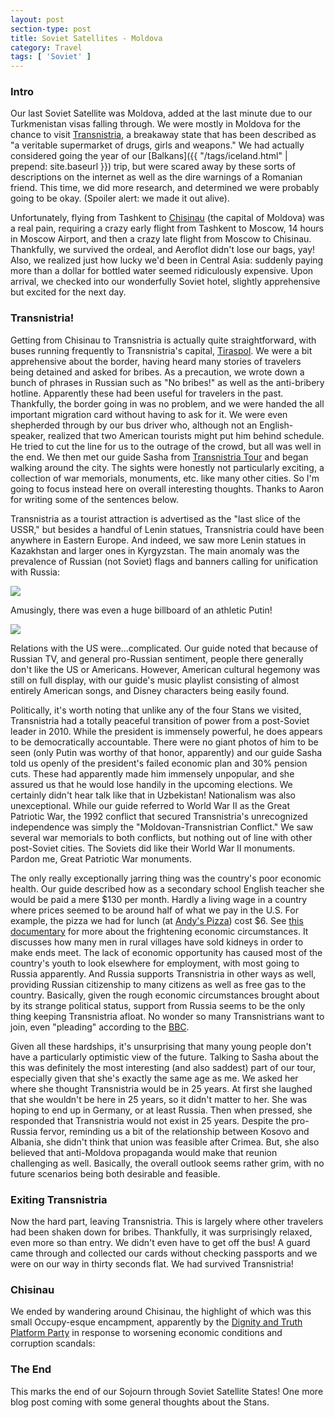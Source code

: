 ```yaml
---
layout: post
section-type: post
title: Soviet Satellites - Moldova
category: Travel
tags: [ 'Soviet' ]
---
```


### Intro

Our last Soviet Satellite was Moldova, added at the last minute due to our
Turkmenistan visas falling through. We were mostly in Moldova for the chance
to visit [Transnistria](https://en.wikipedia.org/wiki/Transnistria),
a breakaway state that has been described as
"a veritable supermarket of drugs, girls and weapons." We had actually
considered going the year of our [Balkans]({{ "/tags/iceland.html" | prepend: site.baseurl }})
trip, but were scared away by these sorts of descriptions on the internet
as well as the dire warnings of a Romanian friend. This time, we did more
research, and determined we were probably going to be okay. (Spoiler alert:
we made it out alive).

Unfortunately, flying from Tashkent to
[Chisinau](https://en.wikipedia.org/wiki/Chisinau) (the capital of Moldova)
was a real pain, requiring a crazy early flight from Tashkent to Moscow,
14 hours in Moscow Airport, and then a crazy late flight from Moscow to
Chisinau. Thankfully, we survived the ordeal, and Aeroflot didn't lose
our bags, yay! Also, we realized just how lucky we'd been in Central
Asia: suddenly paying more than a dollar for bottled water seemed ridiculously
expensive. Upon arrival, we checked into our wonderfully Soviet hotel,
slightly apprehensive but excited for the next day.

### Transnistria!

Getting from Chisinau to Transnistria is actually quite straightforward, with
buses running frequently to Transnistria's capital,
[Tiraspol](https://en.wikipedia.org/wiki/Tiraspol).
We were a bit apprehensive about the border, having heard many stories of
travelers being detained and asked for bribes. As a precaution, we wrote down
a bunch of phrases in Russian such as "No bribes!" as well as the
anti-bribery hotline. Apparently these had been useful for travelers in the
past. Thankfully, the border going in was no problem, and we were handed
the all important migration card without having to ask for it.
We were even shepherded through by our bus driver who, although not an
English-speaker, realized that two American tourists might put him behind
schedule. He tried to cut the line for us to the outrage of the crowd, but
all was well in the end. We then met our guide Sasha from
[Transnistria Tour](http://transnistria-tour.com/)
and began walking around the city. The sights were honestly not particularly
exciting, a collection of war memorials, monuments, etc. like many other cities.
So I'm going to focus instead here on overall interesting thoughts.
Thanks to Aaron for writing some of the sentences below.

Transnistria as a tourist attraction is advertised as the
"last slice of the USSR," but besides a handful of Lenin statues,
Transnistria could have been anywhere in Eastern Europe. And indeed, we saw
more Lenin statues in Kazakhstan and larger ones in Kyrgyzstan.
The main anomaly was the prevalence of Russian (not Soviet) flags and banners
calling for unification with Russia:

![](https://dl.dropboxusercontent.com/s/4zzrfel37p03zqg/P6210051.JPG?dl=0)

Amusingly, there was even a huge billboard of an athletic Putin!

![](https://dl.dropboxusercontent.com/s/wk1wc3b1f6pqy5a/P6210008.JPG?dl=0)

Relations with the US were...complicated. Our guide noted that because of
Russian TV, and general pro-Russian sentiment, people there generally don't like
the US or Americans. However, American cultural hegemony was still on full
display, with our guide's music playlist consisting of almost entirely
American songs, and Disney characters being easily found.

Politically, it's worth noting that unlike any of the four Stans we visited,
Transnistria had a totally peaceful transition of power from a post-Soviet
leader in 2010. While the president is immensely powerful, he does appears
to be democratically accountable. There were no giant photos of him to be seen
(only Putin was worthy of that honor, apparently) and our guide Sasha told us
openly of the president's failed economic plan and 30% pension cuts. These had
apparently made him immensely unpopular, and she assured us that he would lose
handily in the upcoming elections. We certainly didn't hear talk like that in
Uzbekistan! Nationalism was also unexceptional. While our guide referred to
World War II as the Great Patriotic War, the 1992 conflict that secured
Transnistria's unrecognized independence was simply the "Moldovan-Transnistrian 
Conflict." We saw several war memorials to both conflicts, but nothing out of
line with other post-Soviet cities. The Soviets did like their World War II
monuments. Pardon me, Great Patriotic War monuments.

The only really exceptionally jarring thing was the country's poor economic
health. Our guide described how as a secondary school English teacher she would
be paid a mere $130 per month. Hardly a living wage in a country where prices
seemed to be around half of what we pay in the U.S. For example, the pizza we
had for lunch (at [Andy's Pizza](http://www.andys.md/))
cost $6. See [this documentary](https://www.youtube.com/watch?v=u0I404gXbNg)
for more about the frightening economic circumstances. It discusses how many
men in rural villages have sold kidneys in order to make ends meet.
The lack of economic opportunity has caused most of the country's youth
to look elsewhere for employment, with most going to Russia apparently.
And Russia supports Transnistria in other ways as well, providing Russian
citizenship to many citizens as well as free gas to the country. Basically,
given the rough economic circumstances brought about by its strange political
status, support from Russia seems to be the only thing keeping Transnistria
afloat. No wonder so many Transnistrians want to join, even "pleading"
according to the [BBC](http://www.bbc.com/news/world-europe-26627236).

Given all these hardships, it's unsurprising that many young people don't
have a particularly optimistic view of the future. Talking to Sasha about the
this was definitely the most interesting (and also saddest) part of our
tour, especially given that she's exactly the same age as me.
We asked her where she thought Transnistria would be in 25 years.
At first she laughed that she wouldn't be here in 25 years, so it didn't
matter to her. She was hoping to end up in Germany, or at least Russia.
Then when pressed, she responded that Transnistria would not exist in
25 years. Despite the pro-Russia fervor, reminding us a bit of the relationship
between Kosovo and Albania, she didn't think that union was feasible after
Crimea. But, she also believed that anti-Moldova propaganda would make that reunion
challenging as well. Basically, the overall outlook seems rather grim, with
no future scenarios being both desirable and feasible.

### Exiting Transnistria

Now the hard part, leaving Transnistria. This is largely where other travelers
had been shaken down for bribes. Thankfully, it was surprisingly relaxed, even
more so than entry. We didn't even have to get off the bus!
A guard came through and collected our cards without checking passports and
we were on our way in thirty seconds flat. We had survived Transnistria!

### Chisinau

We ended by wandering around Chisinau, the highlight of which was this
small Occupy-esque encampment, apparently by the
[Dignity and Truth Platform Party](https://en.wikipedia.org/wiki/Dignity_and_Truth_Platform_Party)
in response to worsening economic conditions and corruption scandals:

### The End

This marks the end of our Sojourn through Soviet Satellite States!
One more blog post coming with some general thoughts about the Stans.